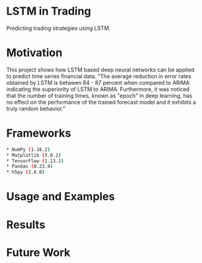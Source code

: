 # LSTM in Trading
Predicting trading strategies using LSTM. 

# Motivation
This project shows how LSTM based deep neural networks can be applied to predict time series financial data.
“The average reduction in error rates obtained by LSTM is between 84 - 87 percent when compared to ARIMA indicating the superiority of LSTM to ARIMA. Furthermore, it was noticed that the number of training times, known as "epoch" in deep learning, has no effect on the performance of the trained forecast model and it exhibits a truly random behavior.”

# Frameworks
```bash
* NumPy (1.16.2)
* Matplotlib (3.0.2)
* TensorFlow (1.13.1)
* Pandas (0.23.4)
* h5py (2.8.0)
```
# Usage and Examples

# Results
 
# Future Work


